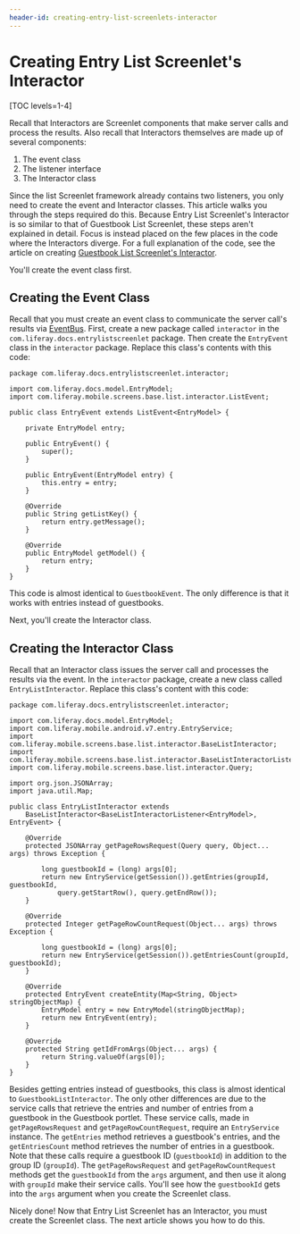 ```yaml
---
header-id: creating-entry-list-screenlets-interactor
---
```


# Creating Entry List Screenlet's Interactor

[TOC levels=1-4]

Recall that Interactors are Screenlet components that make server calls and 
process the results. Also recall that Interactors themselves are made up of 
several components: 

1. The event class
2. The listener interface
3. The Interactor class

Since the list Screenlet framework already contains two listeners, you only need 
to create the event and Interactor classes. This article walks you through the 
steps required do this. Because Entry List Screenlet's Interactor is so similar 
to that of Guestbook List Screenlet, these steps aren't explained in detail. 
Focus is instead placed on the few places in the code where the Interactors 
diverge. For a full explanation of the code, see the article on creating
[Guestbook List Screenlet's Interactor](/docs/7-0/tutorials/-/knowledge_base/t/creating-guestbook-list-screenlets-interactor). 

You'll create the event class first. 

## Creating the Event Class

Recall that you must create an event class to communicate the server call's 
results via 
[EventBus](http://greenrobot.org/eventbus/). 
First, create a new package called `interactor` in the 
`com.liferay.docs.entrylistscreenlet` package. Then create the `EntryEvent` 
class in the `interactor` package. Replace this class's contents with this code: 

    package com.liferay.docs.entrylistscreenlet.interactor;

    import com.liferay.docs.model.EntryModel;
    import com.liferay.mobile.screens.base.list.interactor.ListEvent;

    public class EntryEvent extends ListEvent<EntryModel> {

        private EntryModel entry;

        public EntryEvent() {
            super();
        }

        public EntryEvent(EntryModel entry) {
            this.entry = entry;
        }

        @Override
        public String getListKey() {
            return entry.getMessage();
        }

        @Override
        public EntryModel getModel() {
            return entry;
        }
    }

This code is almost identical to `GuestbookEvent`. The only difference is that 
it works with entries instead of guestbooks. 

Next, you'll create the Interactor class. 

## Creating the Interactor Class

Recall that an Interactor class issues the server call and processes the results 
via the event. In the `interactor` package, create a new class called 
`EntryListInteractor`. Replace this class's content with this code: 

    package com.liferay.docs.entrylistscreenlet.interactor;

    import com.liferay.docs.model.EntryModel;
    import com.liferay.mobile.android.v7.entry.EntryService;
    import com.liferay.mobile.screens.base.list.interactor.BaseListInteractor;
    import com.liferay.mobile.screens.base.list.interactor.BaseListInteractorListener;
    import com.liferay.mobile.screens.base.list.interactor.Query;

    import org.json.JSONArray;
    import java.util.Map;

    public class EntryListInteractor extends
        BaseListInteractor<BaseListInteractorListener<EntryModel>, EntryEvent> {

        @Override
        protected JSONArray getPageRowsRequest(Query query, Object... args) throws Exception {

            long guestbookId = (long) args[0];
            return new EntryService(getSession()).getEntries(groupId, guestbookId, 
                query.getStartRow(), query.getEndRow());
        }

        @Override
        protected Integer getPageRowCountRequest(Object... args) throws Exception {

            long guestbookId = (long) args[0];
            return new EntryService(getSession()).getEntriesCount(groupId, guestbookId);
        }

        @Override
        protected EntryEvent createEntity(Map<String, Object> stringObjectMap) {
            EntryModel entry = new EntryModel(stringObjectMap);
            return new EntryEvent(entry);
        }

        @Override
        protected String getIdFromArgs(Object... args) {
            return String.valueOf(args[0]);
        }
    }

Besides getting entries instead of guestbooks, this class is almost identical to 
`GuestbookListInteractor`. The only other differences are due to the service 
calls that retrieve the entries and number of entries from a guestbook in the 
Guestbook portlet. These service calls, made in `getPageRowsRequest` and 
`getPageRowCountRequest`, require an `EntryService` instance. The `getEntries` 
method retrieves a guestbook's entries, and the `getEntriesCount` method 
retrieves the number of entries in a guestbook. Note that these calls require a 
guestbook ID (`guestbookId`) in addition to the group ID (`groupId`). The 
`getPageRowsRequest` and `getPageRowCountRequest` methods get the `guestbookId` 
from the `args` argument, and then use it along with `groupId` make their 
service calls. You'll see how the `guestbookId` gets into the `args` argument 
when you create the Screenlet class. 

Nicely done! Now that Entry List Screenlet has an Interactor, you must create 
the Screenlet class. The next article shows you how to do this. 
